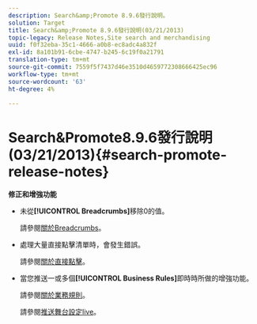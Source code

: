 ```yaml
---
description: Search&amp;Promote 8.9.6發行說明。
solution: Target
title: Search&amp;Promote 8.9.6發行說明(03/21/2013)
topic-legacy: Release Notes,Site search and merchandising
uuid: f0f32eba-35c1-4666-a0b8-ec8adc4a832f
exl-id: 8a101b91-6cbe-4747-b245-6c19f0a21791
translation-type: tm+mt
source-git-commit: 7559f5f7437d46e3510d4659772308666425ec96
workflow-type: tm+mt
source-wordcount: '63'
ht-degree: 4%

---
```


# Search&amp;Promote8.9.6發行說明(03/21/2013){#search-promote-release-notes}

**修正和增強功能**

* 未從&#x200B;**[!UICONTROL Breadcrumbs]**&#x200B;移除0的值。

   請參閱[關於Breadcrumbs](../c-about-design-menu/c-about-breadcrumbs.md#concept_FB8A943C594A4A1593B118141DA61F03)。

* 處理大量直接點擊清單時，會發生錯誤。

   請參閱[關於直接點擊](../c-about-rules-menu/c-about-direct-hits.md#concept_C5EE074A19FD4D5B8DD21DB575E35565)。

* 當您推送一或多個&#x200B;**[!UICONTROL Business Rules]**&#x200B;即時時所做的增強功能。

   請參閱[關於業務規則](../c-about-rules-menu/c-about-business-rules.md#concept_2A93D76216754D3D8412CDEA00BD26BD)。

   請參閱[推送舞台設定live](../c-about-staging.md#task_44306783B4C0408AAA58B471DAF2D9A4)。
